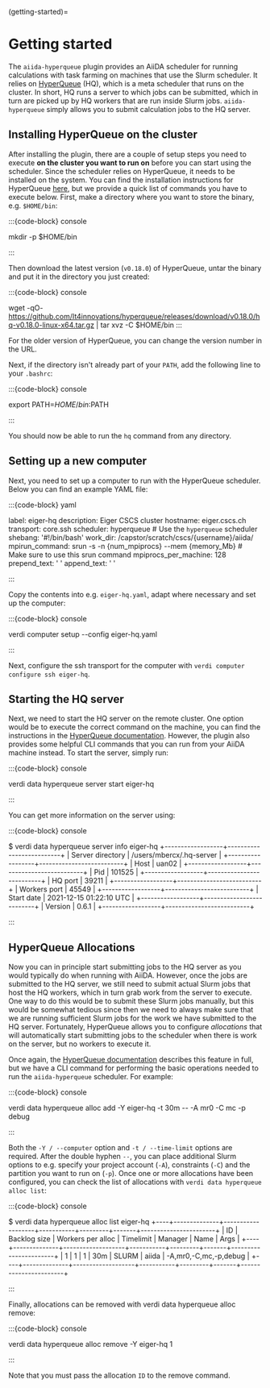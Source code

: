 (getting-started)=

# Getting started

The `aiida-hyperqueue` plugin provides an AiiDA scheduler for running calculations with task farming on machines that use the Slurm scheduler.
It relies on [HyperQueue] (HQ), which is a meta scheduler that runs on the cluster.
In short, HQ runs a server to which jobs can be submitted, which in turn are picked up by HQ workers that are run inside Slurm jobs.
`aiida-hyperqueue` simply allows you to submit calculation jobs to the HQ server.

## Installing HyperQueue on the cluster

After installing the plugin, there are a couple of setup steps you need to execute **on the cluster you want to run on** before you can start using the scheduler.
Since the scheduler relies on HyperQueue, it needs to be installed on the system.
You can find the installation instructions for HyperQueue [here](https://it4innovations.github.io/hyperqueue/stable/installation/), but we provide a quick list of commands you have to execute below.
First, make a directory where you want to store the binary, e.g. `$HOME/bin`:

:::{code-block} console

mkdir -p $HOME/bin

:::

Then download the latest version (`v0.18.0`) of HyperQueue, untar the binary and put it in the directory you just created:

:::{code-block} console

wget -qO- https://github.com/It4innovations/hyperqueue/releases/download/v0.18.0/hq-v0.18.0-linux-x64.tar.gz | tar xvz -C $HOME/bin
:::

For the older version of HyperQueue, you can change the version number in the URL.

Next, if the directory isn't already part of your `PATH`, add the following line to your `.bashrc`:

:::{code-block} console

export PATH=$HOME/bin:$PATH

:::

You should now be able to run the `hq` command from any directory.

## Setting up a new computer

Next, you need to set up a computer to run with the HyperQueue scheduler.
Below you can find an example YAML file:

:::{code-block} yaml

label: eiger-hq
description: Eiger CSCS cluster
hostname: eiger.cscs.ch
transport: core.ssh
scheduler: hyperqueue  # Use the `hyperqueue` scheduler
shebang: '#!/bin/bash'
work_dir: /capstor/scratch/cscs/{username}/aiida/
mpirun_command: srun -s -n {num_mpiprocs} --mem {memory_Mb}  # Make sure to use this srun command
mpiprocs_per_machine: 128
prepend_text: ' '
append_text: ' '

:::

Copy the contents into e.g. `eiger-hq.yaml`, adapt where necessary and set up the computer:

:::{code-block} console

verdi computer setup --config eiger-hq.yaml

:::

Next, configure the ssh transport for the computer with `verdi computer configure ssh eiger-hq`.

## Starting the HQ server

Next, we need to start the HQ server on the remote cluster.
One option would be to execute the correct command on the machine, you can find the instructions in the [HyperQueue documentation](https://it4innovations.github.io/hyperqueue/stable/deployment/server/).
However, the plugin also provides some helpful CLI commands that you can run from your AiiDA machine instead.
To start the server, simply run:

:::{code-block} console

verdi data hyperqueue server start eiger-hq

:::

You can get more information on the server using:

:::{code-block} console

$ verdi data hyperqueue server info eiger-hq
+------------------+--------------------------+
| Server directory | /users/mbercx/.hq-server |
+------------------+--------------------------+
| Host             | uan02                    |
+------------------+--------------------------+
| Pid              | 101525                   |
+------------------+--------------------------+
| HQ port          | 39211                    |
+------------------+--------------------------+
| Workers port     | 45549                    |
+------------------+--------------------------+
| Start date       | 2021-12-15 01:22:10 UTC  |
+------------------+--------------------------+
| Version          | 0.6.1                    |
+------------------+--------------------------+

:::

## HyperQueue Allocations

Now you can in principle start submitting jobs to the HQ server as you would typically do when running with AiiDA.
However, once the jobs are submitted to the HQ server, we still need to submit actual Slurm jobs that host the HQ workers, which in turn grab work from the server to execute.
One way to do this would be to submit these Slurm jobs manually, but this would be somewhat tedious since then we need to always make sure that we are running sufficient Slurm jobs for the work we have submitted to the HQ server.
Fortunately, HyperQueue allows you to configure *allocations* that will automatically start submitting jobs to the scheduler when there is work on the server, but no workers to execute it.

Once again, the [HyperQueue documentation](https://it4innovations.github.io/hyperqueue/stable/deployment/allocation/) describes this feature in full, but we have a CLI command for performing the basic operations needed to run the `aiida-hyperqueue` scheduler.
For example:

:::{code-block} console

verdi data hyperqueue alloc add -Y eiger-hq -t 30m -- -A mr0 -C mc -p debug

:::

Both the `-Y / --computer` option and `-t / --time-limit` options are required.
After the double hyphen `--`, you can place additional Slurm options to e.g. specify your project account (`-A`), constraints (`-C`) and the partition you want to run on (`-p`).
Once one or more allocations have been configured, you can check the list of allocations with `verdi data hyperqueue alloc list`:

:::{code-block} console

$ verdi data hyperqueue alloc list eiger-hq
+----+--------------+-------------------+-----------+---------+-------+-----------------------+
| ID | Backlog size | Workers per alloc | Timelimit | Manager | Name  | Args                  |
+----+--------------+-------------------+-----------+---------+-------+-----------------------+
| 1  | 1            | 1                 | 30m       | SLURM   | aiida | -A,mr0,-C,mc,-p,debug |
+----+--------------+-------------------+-----------+---------+-------+-----------------------+

:::

Finally, allocations can be removed with verdi data hyperqueue alloc remove:

:::{code-block} console

verdi data hyperqueue alloc remove -Y eiger-hq 1

:::

Note that you must pass the allocation `ID` to the remove command.


[HyperQueue]: https://it4innovations.github.io/hyperqueue/stable/
